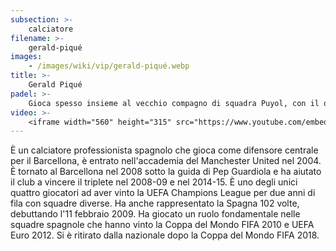 ```yaml
---
subsection: >-
    calciatore
filename: >-
    gerald-piqué
images:
    - /images/wiki/vip/gerald-piqué.webp
title: >-
    Gerald Piqué
padel: >-
    Gioca spesso insieme al vecchio compagno di squadra Puyol, con il quale si creano spesso simpatici siparietti dentro e fuori dal campo. Assiste anche spesso alle tappe del World Padel Tour giocate a Barcellona.
video: >-
    <iframe width="560" height="315" src="https://www.youtube.com/embed/aqACLNDQDhA" title="YouTube video player" frameborder="0" allow="accelerometer; autoplay; clipboard-write; encrypted-media; gyroscope; picture-in-picture" allowfullscreen></iframe>
---
```

È un calciatore professionista spagnolo che gioca come difensore centrale per il Barcellona, è entrato nell'accademia del Manchester United nel 2004. È tornato al Barcellona nel 2008 sotto la guida di Pep Guardiola e ha aiutato il club a vincere il triplete nel 2008-09 e nel 2014-15. È uno degli unici quattro giocatori ad aver vinto la UEFA Champions League per due anni di fila con squadre diverse. Ha anche rappresentato la Spagna 102 volte, debuttando l'11 febbraio 2009. Ha giocato un ruolo fondamentale nelle squadre spagnole che hanno vinto la Coppa del Mondo FIFA 2010 e UEFA Euro 2012. Si è ritirato dalla nazionale dopo la Coppa del Mondo FIFA 2018.